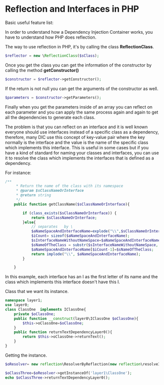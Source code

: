 # Reflection  and Interfaces in PHP

Basic useful feature list:

 In order to understand how  a Dependency Injection Container works, you have to understand how   PHP  does reflection. 
 
 The way to  use reflection  in PHP, it's  by calling the class <b>ReflectionClass</b>.


```PHP
$reflector = new \ReflectionClass($sClass);
```

Once you get the class you  can get the information of the   constructor by calling the method <b>getConstructor()</b>

```PHP
$constructor = $reflector->getConstructor();
```

If the  return is not null you can get the arguments of the constructor as well.


```PHP
$parameters = $constructor->getParameters();
```

Finally when  you get the parameters inside of  an array  you can reflect  on each parameter  and you can apply  the same process again and again  to  get  all the dependencies  to generate   each class.

The problem  is that  you can  reflect on an interface  and   it is  well known  everyone should  use  interfaces instead of  a specific  class  as a dependency, therefore,  many DIC use  this concept of   key-value pair where   the key normally is the interface and the value is the name of the specific class which  implements  this interface.
This is useful  in some cases  but if you have  a kind of  standard  for naming  your classes and  interfaces,  you can use it to resolve the class which implements the interfaces  that is  defined as a dependency.

For instance:

```PHP
/**
     * Return the name of the class with its namespace
     * @param $sClassNameOrInterface
     * @return string
     */
    public function getClassName($sClassNameOrInterface){

        if (class_exists($sClassNameOrInterface)) {
            return $sClassNameOrInterface;
        }else{
            // separates   by \
            $aNameSpaceAndInterfaceName=explode("\\",$sClassNameOrInterface);
            $iCount= sizeof($aNameSpaceAndInterfaceName);
            $sInterfaceNameWithoutNameSpace=$aNameSpaceAndInterfaceName[$iCount-1];
            $sNameOfTheClass = substr($sInterfaceNameWithoutNameSpace, 1);
            $aNameSpaceAndInterfaceName[$iCount-1]=$sNameOfTheClass;
            return implode("\\", $aNameSpaceAndInterfaceName);
        }

    }
```
In this example,  each interface has an I as the first letter of   its name  and the   class which implements this interface doesn't have this I.


Class that we  want  its instance.

```PHP
namespace layer1;
use layer0;
class ClassOne  implements IClassOne{
    private $oClassOne;
    public function __construct(layer0\IClassOne $oClassOne){
        $this->oClassOne=$oClassOne;
    }
    public function returnTextDependencyLayer0(){
        return $this->oClassOne->returnText();
    }
}

```
Getting the instance.

```PHP
$oResolver= new reflection\ResolverByReflection(new reflection\resolveInterfaceByName\ResolveInterfaceByNameFirstLetter());

$oClassThree=$oResolver->getInstanceOf('layer1\ClassOne');
echo $oClassThree->returnTextDependencyLayer0();
```

